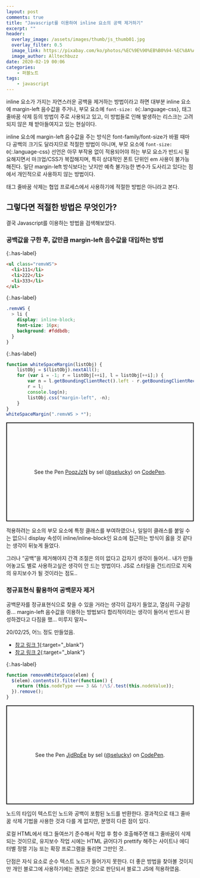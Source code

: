 ```yaml
---
layout: post
comments: true
title: "Javascript를 이용하여 inline 요소의 공백 제거하기"
excerpt: ""
header:
  overlay_image: /assets/images/thumb/js_thumb01.jpg
  overlay_filter: 0.5
  image_link: https://pixabay.com/ko/photos/%EC%9E%90%EB%B0%94-%EC%8A%A4%ED%81%AC%EB%A6%BD%ED%8A%B8-%ED%94%84%EB%A1%9C%EA%B7%B8%EB%9E%98%EB%A8%B8-%EC%BD%94%EB%93%9C-4523100/
  image_author: Alltechbuzz
date: 2020-02-19 00:06
categories:
    - 퍼블노트
tags:
    - javascript
---
```

inline 요소가 가지는 자연스러운 공백을 제거하는 방법이라고 하면 대부분 inline 요소에 margin-left 음수값을 주거나, 부모 요소에 ```font-size: 0```{:.language-css}, 태그 줄바꿈 삭제 등의 방법이 주로 사용되고 있고, 이 방법들로 인해 발생하는 리스크는 고려되지 않은 채 받아들여지고 있는 현실이다.

inline 요소에 margin-left 음수값을 주는 방식은 font-family/font-size가 바뀔 때마다 공백의 크기도 달라지므로 적절한 방법이 아니며, 부모 요소에 ```font-size: 0```{:.language-css} 선언은 아무 부작용 없이 적용되어야 하는 부모 요소가 반드시 필요해지면서 마크업/CSS가 복잡해지며, 특히 상대적인 폰트 단위인 em 사용이 불가능해진다. 일단 margin-left 방식보다는 낫지만 예측 불가능한 변수가 도사리고 있다는 점에서 개인적으로 사용하지 않는 방법이다.

태그 줄바꿈 삭제는 협업 프로세스에서 사용하기에 적절한 방법은 아니라고 본다.

## 그렇다면 적절한 방법은 무엇인가?
결국 Javascript를 이용하는 방법을 검색해보았다.

### 공백값을 구한 후, 값만큼 margin-left 음수값을 대입하는 방법

{:.has-label}
```html
<ul class="remvWS">
  <li>111</li>
  <li>222</li>
  <li>333</li>
</ul>
```

{:.has-label}
```scss
.remvWS {
  > li {
    display: inline-block;
    font-size: 16px;
    background: #fddbdb;
  }
}
```

{:.has-label}
```javascript
function whiteSpaceMargin(listObj) {
    listObj = $(listObj).nextAll();
    for (var i = -1; r = listObj[++i], l = listObj[++i];) {
        var n = l.getBoundingClientRect().left - r.getBoundingClientRect().right;
        r = l;
        console.log(n);
        listObj.css("margin-left", -n);
    }
}
whiteSpaceMargin(".remvWS > *");
```

<p class="codepen" data-height="265" data-theme-id="default" data-default-tab="js,result" data-user="selucky" data-slug-hash="PoqzJzN" style="height: 265px; box-sizing: border-box; display: flex; align-items: center; justify-content: center; border: 2px solid; margin: 1em 0; padding: 1em;" data-pen-title="PoqzJzN">
  <span>See the Pen <a href="https://codepen.io/selucky/pen/PoqzJzN">
  PoqzJzN</a> by sel (<a href="https://codepen.io/selucky">@selucky</a>)
  on <a href="https://codepen.io">CodePen</a>.</span>
</p>
<script async src="https://static.codepen.io/assets/embed/ei.js"></script>

적용하려는 요소의 부모 요소에 특정 클래스를 부여하였으나, 일일이 클래스를 붙일 수는 없으니 display 속성이 inline/inline-block인 요소에 접근하는 방식이 옳을 것 같다는 생각이 뒤늦게 들었다.

그러나 &ldquo;공백&rdquo;을 제거해야지 간격 조절은 의미 없다고 갑자기 생각이 들어서.. 내가 만들어놓고도 별로 사용하고싶은 생각이 안 드는 방법이다. JS로 스타일을 건드리므로 지옥의 유지보수가 될 것이라는 점도..

### 정규표현식 활용하여 공백문자 제거
공백문자를 정규표현식으로 찾을 수 있을 거라는 생각이 갑자기 들었고, 열심히 구글링 중... margin-left 음수값을 이용하는 방법보다 합리적이라는 생각이 들어서 반드시 완성하겠다고 다짐을 했... 미루지 말자~

20/02/25, 어느 정도 만들었음.

* [참고 링크 1](https://stackoverflow.com/questions/27749507/removing-inline-block-whitespace-using-javascript-and-or-jquery){:target="_blank"}
* [참고 링크 2](http://jsfiddle.net/davidThomas/wygnD/3/){:target="_blank"}

{:.has-label}
```javascript
function removeWhiteSpace(elem) {
  $(elem).contents().filter(function() {
    return (this.nodeType === 3 && !/\S/.test(this.nodeValue));
  }).remove();
}
```

<p class="codepen" data-height="265" data-theme-id="default" data-default-tab="js,result" data-user="selucky" data-slug-hash="JjdRpEe" style="height: 265px; box-sizing: border-box; display: flex; align-items: center; justify-content: center; border: 2px solid; margin: 1em 0; padding: 1em;" data-pen-title="JjdRpEe">
  <span>See the Pen <a href="https://codepen.io/selucky/pen/JjdRpEe">
  JjdRpEe</a> by sel (<a href="https://codepen.io/selucky">@selucky</a>)
  on <a href="https://codepen.io">CodePen</a>.</span>
</p>
<script async src="https://static.codepen.io/assets/embed/ei.js"></script>

노드의 타입이 텍스트인 노드와 공백이 포함된 노드를 반환한다. 결과적으로 태그 줄바꿈 삭제 기법을 사용한 것과 다를 게 없지만, 분명히 다른 점이 있다.

로컬 HTML에서 태그 들여쓰기 준수해서 작업 후 함수 호출해주면 태그 줄바꿈이 삭제되는 것이므로, 유지보수 작업 시에는 HTML 긁어다가 prettify 해주는 사이트나 에디터별 정렬 기능 또는 확장 프로그램을 돌리면 그만인 것..

단점은 자식 요소로 순수 텍스트 노드가 들어가지 못한다. 더 좋은 방법을 찾아볼 것이지만 개인 블로그에 사용하기에는 괜찮은 것으로 판단되서 블로그 JS에 적용하였음.